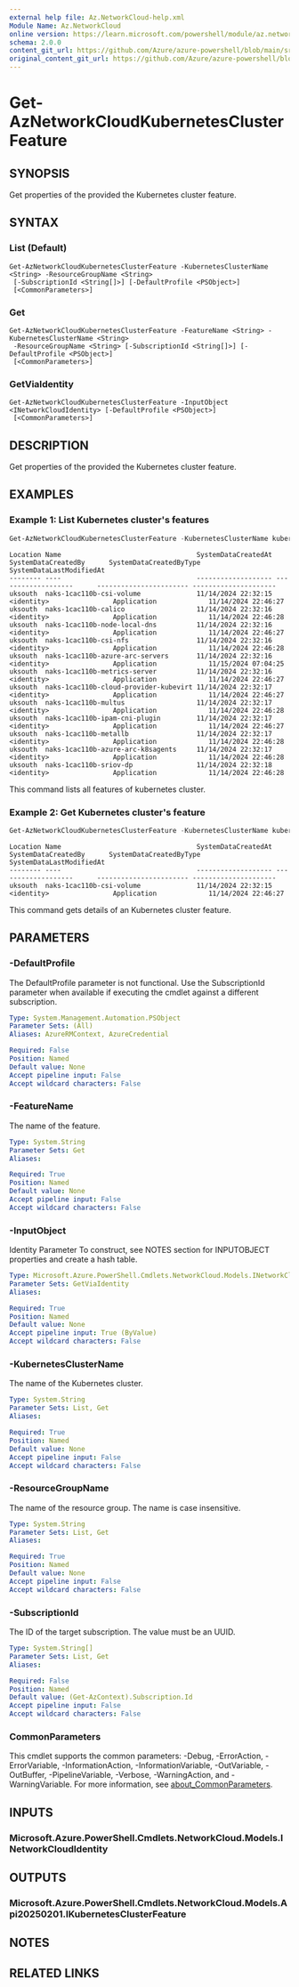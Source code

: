 ```yaml
---
external help file: Az.NetworkCloud-help.xml
Module Name: Az.NetworkCloud
online version: https://learn.microsoft.com/powershell/module/az.networkcloud/get-aznetworkcloudkubernetesclusterfeature
schema: 2.0.0
content_git_url: https://github.com/Azure/azure-powershell/blob/main/src/NetworkCloud/NetworkCloud/help/Get-AzNetworkCloudKubernetesClusterFeature.md
original_content_git_url: https://github.com/Azure/azure-powershell/blob/main/src/NetworkCloud/NetworkCloud/help/Get-AzNetworkCloudKubernetesClusterFeature.md
---
```


# Get-AzNetworkCloudKubernetesClusterFeature

## SYNOPSIS
Get properties of the provided the Kubernetes cluster feature.

## SYNTAX

### List (Default)
```
Get-AzNetworkCloudKubernetesClusterFeature -KubernetesClusterName <String> -ResourceGroupName <String>
 [-SubscriptionId <String[]>] [-DefaultProfile <PSObject>]
 [<CommonParameters>]
```

### Get
```
Get-AzNetworkCloudKubernetesClusterFeature -FeatureName <String> -KubernetesClusterName <String>
 -ResourceGroupName <String> [-SubscriptionId <String[]>] [-DefaultProfile <PSObject>]
 [<CommonParameters>]
```

### GetViaIdentity
```
Get-AzNetworkCloudKubernetesClusterFeature -InputObject <INetworkCloudIdentity> [-DefaultProfile <PSObject>]
 [<CommonParameters>]
```

## DESCRIPTION
Get properties of the provided the Kubernetes cluster feature.

## EXAMPLES

### Example 1: List Kubernetes cluster's features
```powershell
Get-AzNetworkCloudKubernetesClusterFeature -KubernetesClusterName kubernetesClusterName -SubscriptionId subscriptionId -ResourceGroupName resourceGroupName
```

```output
Location Name                                  SystemDataCreatedAt SystemDataCreatedBy      SystemDataCreatedByType SystemDataLastModifiedAt
-------- ----                                  ------------------- -------------------      ----------------------- ---------------------
uksouth  naks-1cac110b-csi-volume              11/14/2024 22:32:15 <identity>  				 Application             11/14/2024 22:46:27  
uksouth  naks-1cac110b-calico                  11/14/2024 22:32:16 <identity>  				 Application             11/14/2024 22:46:28  
uksouth  naks-1cac110b-node-local-dns          11/14/2024 22:32:16 <identity>  				 Application             11/14/2024 22:46:27  
uksouth  naks-1cac110b-csi-nfs                 11/14/2024 22:32:16 <identity>  				 Application             11/14/2024 22:46:28  
uksouth  naks-1cac110b-azure-arc-servers       11/14/2024 22:32:16 <identity>  				 Application             11/15/2024 07:04:25  
uksouth  naks-1cac110b-metrics-server          11/14/2024 22:32:16 <identity>  				 Application             11/14/2024 22:46:27  
uksouth  naks-1cac110b-cloud-provider-kubevirt 11/14/2024 22:32:17 <identity>  				 Application             11/14/2024 22:46:27  
uksouth  naks-1cac110b-multus                  11/14/2024 22:32:17 <identity>  				 Application             11/14/2024 22:46:28  
uksouth  naks-1cac110b-ipam-cni-plugin         11/14/2024 22:32:17 <identity>  				 Application             11/14/2024 22:46:27  
uksouth  naks-1cac110b-metallb                 11/14/2024 22:32:17 <identity>  				 Application             11/14/2024 22:46:28  
uksouth  naks-1cac110b-azure-arc-k8sagents     11/14/2024 22:32:17 <identity>  				 Application             11/14/2024 22:46:28  
uksouth  naks-1cac110b-sriov-dp                11/14/2024 22:32:18 <identity>  				 Application             11/14/2024 22:46:28
```

This command lists all features of kubernetes cluster.

### Example 2: Get Kubernetes cluster's feature
```powershell
Get-AzNetworkCloudKubernetesClusterFeature -KubernetesClusterName kubernetesClusterName -SubscriptionId subscriptionId -ResourceGroupName resourceGroupName -FeatureName featureName
```

```output
Location Name                                  SystemDataCreatedAt SystemDataCreatedBy      SystemDataCreatedByType SystemDataLastModifiedAt
-------- ----                                  ------------------- -------------------      ----------------------- ---------------------
uksouth  naks-1cac110b-csi-volume              11/14/2024 22:32:15 <identity>  				 Application             11/14/2024 22:46:27
```

This command gets details of an Kubernetes cluster feature.

## PARAMETERS

### -DefaultProfile
The DefaultProfile parameter is not functional.
Use the SubscriptionId parameter when available if executing the cmdlet against a different subscription.

```yaml
Type: System.Management.Automation.PSObject
Parameter Sets: (All)
Aliases: AzureRMContext, AzureCredential

Required: False
Position: Named
Default value: None
Accept pipeline input: False
Accept wildcard characters: False
```

### -FeatureName
The name of the feature.

```yaml
Type: System.String
Parameter Sets: Get
Aliases:

Required: True
Position: Named
Default value: None
Accept pipeline input: False
Accept wildcard characters: False
```

### -InputObject
Identity Parameter
To construct, see NOTES section for INPUTOBJECT properties and create a hash table.

```yaml
Type: Microsoft.Azure.PowerShell.Cmdlets.NetworkCloud.Models.INetworkCloudIdentity
Parameter Sets: GetViaIdentity
Aliases:

Required: True
Position: Named
Default value: None
Accept pipeline input: True (ByValue)
Accept wildcard characters: False
```

### -KubernetesClusterName
The name of the Kubernetes cluster.

```yaml
Type: System.String
Parameter Sets: List, Get
Aliases:

Required: True
Position: Named
Default value: None
Accept pipeline input: False
Accept wildcard characters: False
```

### -ResourceGroupName
The name of the resource group.
The name is case insensitive.

```yaml
Type: System.String
Parameter Sets: List, Get
Aliases:

Required: True
Position: Named
Default value: None
Accept pipeline input: False
Accept wildcard characters: False
```

### -SubscriptionId
The ID of the target subscription.
The value must be an UUID.

```yaml
Type: System.String[]
Parameter Sets: List, Get
Aliases:

Required: False
Position: Named
Default value: (Get-AzContext).Subscription.Id
Accept pipeline input: False
Accept wildcard characters: False
```

### CommonParameters
This cmdlet supports the common parameters: -Debug, -ErrorAction, -ErrorVariable, -InformationAction, -InformationVariable, -OutVariable, -OutBuffer, -PipelineVariable, -Verbose, -WarningAction, and -WarningVariable. For more information, see [about_CommonParameters](http://go.microsoft.com/fwlink/?LinkID=113216).

## INPUTS

### Microsoft.Azure.PowerShell.Cmdlets.NetworkCloud.Models.INetworkCloudIdentity

## OUTPUTS

### Microsoft.Azure.PowerShell.Cmdlets.NetworkCloud.Models.Api20250201.IKubernetesClusterFeature

## NOTES

## RELATED LINKS

